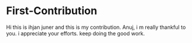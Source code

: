 # First-Contribution
Hi this is ihjan juner and this is my contribution.
Anuj, i m really thankful to you.
i appreciate your efforts.
keep doing the good work.

